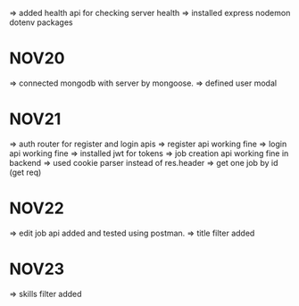 => added health api for checking server health
=> installed express nodemon dotenv packages

# NOV20

=> connected mongodb with server by mongoose.
=> defined user modal

# NOV21

=> auth router for register and login apis
=> register api working fine
=> login api working fine
=> installed jwt for tokens
=> job creation api working fine in backend
=> used cookie parser instead of res.header
=> get one job by id (get req)

# NOV22

=> edit job api added and tested using postman.
=> title filter added

# NOV23

=> skills filter added
